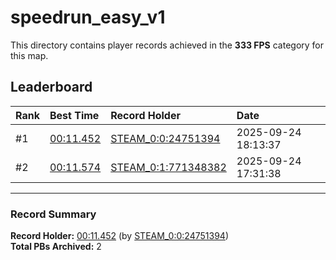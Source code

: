 # speedrun_easy_v1

This directory contains player records achieved in the **333 FPS** category for this map.

## Leaderboard

| Rank | Best Time | Record Holder | Date                |
| :--- | :-------- | :------------ | :------------------ |
| #1   | [00:11.452](./00011452_STEAM_0_0_24751394_20250924-181337.zip) | [STEAM_0:0:24751394](https://speedrun16.com/profile/STEAM_0:0:24751394)   | 2025-09-24 18:13:37 |
| #2   | [00:11.574](./00011574_STEAM_0_1_771348382_20250924-173138.zip) | [STEAM_0:1:771348382](https://speedrun16.com/profile/STEAM_0:1:771348382)   | 2025-09-24 17:31:38 |

---

### Record Summary
**Record Holder:** [00:11.452](./00011452_STEAM_0_0_24751394_20250924-181337.zip) (by [STEAM_0:0:24751394](https://speedrun16.com/profile/STEAM_0:0:24751394))  
**Total PBs Archived:** 2